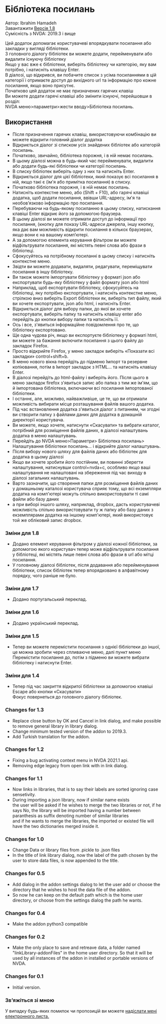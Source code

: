 # Бібліотека посилань #

Автор: Ibrahim Hamadeh  
Завантажити [Версія 1.8][1]  
Сумісність з NVDA: 2019.3 і вище  

Цей додаток допомагає користувачеві впорядкувати посилання або закладки у вигляді бібліотеки.  
З головного діалогу бібліотек ви можете додати, перейменувати або видалити існуючу бібліотеку  
		Якщо у вас вже є бібліотеки, виберіть бібліотеку чи категорію, яку вам потрібно, і натисніть клавішу Enter.  
В діалозі, що відкрився, ви побачите список з усіма посиланнями в цій категорії і отримаєте доступ до вихідного url та інформацію про кожне посилання, якщо воно присутнє.  
Початково цей додаток не має призначених гарячих клавіш  
Ви можете додати гарячі клавіші або змінити існуючі, перейшовши в розділ:  
NVDA меню>параметри>жести вводу>Бібліотека посилань.  

## Використання ##

*	Після призначення гарячих клавіш, використовуючи комбінацію ви можете відкрити головний діалог додатка  
*	Відкриється діалог зі списком усіх знайдених бібліотек або категорій посилань.  
*	Початково, звичайно, бібліотека порожня, і в ній немає посилань.  
*	В цьому діалозі можна в будь-який час перейменувати, видалити або додати будь-які бібліотеки чи категорії посилань.  
*	В списку бібліотек виберіть одну з них та натисніть Enter.   
*	Відкриється діалог для цієї бібліотеки, який показує всі посилання в ній, якщо такі є (ім'я або примітка посилання) в списку.  
*	Початково бібліотека порожня, і в ній немає посилань.  
*	Натисніть контекстне меню, або (Shift + F10), або гарячі клавіші додатка, щоб додати посилання, ввівши URL-адресу, ім'я та необов’язково інформацію про посилання.  
*	Перебуваючи на будь-якому посиланню в цьому списку, натискання клавіші Enter відкриє його за допомогою браузера.  
*	В цьому діалозі ви можете отримати доступ до інформації про посилання, (кнопку для показу URL-адреси джерела, іншу кнопку, яка дає вам можливість відкрити посилання в кількох браузерах, якщо вони є на вашому комп’ютері.  
*	А за допомогою елемента керування фільтром ви можете відфільтрувати посилання, які містять певні слова або фрази в бібліотеці.
*	Сфокусуйтесь на потрібному посиланні в цьому списку і натисніть контекстне меню.  
*	Звідти ви можете додавати, видаляти, редагувати, переміщувати посилання в іншу бібліотеку.  
*	Ви також можете імпортувати бібліотеку у форматі json або експортувати будь-яку бібліотеку у файл формату json або html  
*	Наприклад, щоб експортувати бібліотеку, сфокусуйтесь на бібліотеці, яку потрібно експортувати, і натисніть контекстне меню, стрілкою вниз виберіть Export бібліотеки як, виберіть тип файлу, який ви хочете експортувати, json або html, і натисніть Enter.  
*	Відкриється діалог для вибору папки, до якої ви хочете експортувати, виберіть папку та натисніть клавішу enter або перейдіть до кнопки вибору папки та натисніть її.  
*	Ось і все, з'явиться інформаційне повідомлення про те, що бібліотеку експортовано.  
*	Ще одна чудова річ, якщо ви експортуєте бібліотеку у форматі html, ви можете за бажання включити посилання з цього файлу до закладок Firefox.  
*	Просто відкрийте Firefox, у меню закладок виберіть «Показати всі закладки» control+shift+b.  
*	В меню нового вікна перейдіть до підменю Імпорт та резервне копіювання, потім в Імпорт закладок з HTML... та натисніть клавішу Enter.  
*	В діалозі перейдіть до html-файлу і виберіть його. Після цього в меню закладок firefox з'явиться запис або папка з тим же ім'ям, що й імпортована бібліотека, включаючи всі посилання імпортованої бібліотеки.  
*	І останнє, але, можливо, найважливіше, це те, що ви отримали можливість вибирати місце розташування файлів вашого додатка.  
*	Під час встановлення додатка з'явиться діалог з питанням, чи згодні ви створити папку з файлами даних для додатка в домашній директорії користувача.  
*	Ви можете, якщо хочете, натиснути «Скасувати» та вибрати каталог, потрібний для розміщення файлів даних, в діалозі налаштувань додатка в меню налаштувань.  
*	Перейдіть до NVDA меню>Параметри> Бібліотека посилань> Налаштування бібліотеки посилань... і відкрийте діалог налаштувань.  
*	Після вибору нового шляху для файлів даних або бібліотек для додатка в цьому діалозі  
*	Якщо ви хочете зробити його постійним, ви повинні зберегти налаштування, натиснувши control+nvda+c, особливо якщо ваші налаштування не налаштовані на збереження під час виходу в діалозі загальних налаштувань.  
*	Варто зазначити, що створення папки для розміщення файлів даних у домашньому каталозі користувача сприяє тому, що всі екземпляри додатка на комп'ютері можуть спільно використовувати ті самі файли або базу даних  
*	а при виборі іншого шляху, наприклад, dropbox, дасть користувачеві можливість спільно використовувати ту ж папку або базу даних з екземплярами додатка на іншому комп'ютері, який використовує той же обліковий запис dropbox.  

### Зміни для 1.8

* Додано елемент керування фільтром у діалозі кожної бібліотеки, за допомогою якого користувач тепер може відфільтрувати посилання у бібліотеці, які містять лише певні слова або фрази в url або мітці посилання.
* У головному діалозі бібліотек, після додавання або перейменування бібліотеки, список бібліотек тепер впорядковано в алфавітному порядку, чого раніше не було.

### Зміни для 1.7

* Додано португальський переклад.

### Зміни для 1.6

* Додано український переклад.

### Зміни для 1.5 ###

*	Тепер ви можете перемістити посилання з однієї бібліотеки до іншої, це можна зробити через спливаюче меню, далі пункт меню Перемістити посилання до, потім з підменю ви можете вибрати бібліотеку і натиснути Enter.

### Зміни для 1.4 ###

*	Тепер під час закриття відкритої бібліотеки за допомогою клавіші Escape або кнопки «Скасувати»  
Фокус повернеться до головного діалогу бібліотек.

### Changes for 1.3 ###

*	Replace close button by OK and Cancel in link dialog, and make possible to remove general library in library dialog.  
*	Change minimum tested version of the addon to 2019.3.  
*	Add Turkish translation for the addon.  

### Changes for 1.2 ###

*	Fixing a bug activating context menu in NVDA 2021.1 api.  
*	Removing edge legacy from open link with in link dialog.  

### Changes for 1.1 ###

*	Now links in libraries, that is to say their labels are sorted ignoring case sensetivity.  
*	During importing a json library, now if similar name exists  
the user will be asked if he wishes to merge the two libraries or not, if he says No, the library will be imported having a number between paranthesis as suffix denoting number of similar libraries  
and if he wants to merge the libraries, the imported or existed file will have the two dictionaries merged inside it.  

### Changes for 1.0 ###

*	Change Data or library files from .pickle to .json files
*	In the title of link library dialog, now the label of the path chosen by the user to store data files, is now appended to the title.  

### Changes for 0.5 ###

*	Add dialog in the addon settings dialog to let the user add or choose the directory that he wishes to host the data file of the addon.  
*	So now he can keep on the default path which is the home user directory, or choose from the settings dialog the path he wants.  

### Changes for 0.4 ###

*	Make the addon python3 compatible  

### Changes for 0.2 ###

*	Make the only place to save and retreave data, a folder named "linkLibrary-addonFiles" in the home user directory. So that it will be used by all instances of the addon in installed or portable versions of NVDA.

### Changes for 0.1 ###

*	Initial version.

### Зв’яжіться зі мною ###

У випадку будь-яких помилок чи пропозицій ви можете [надіслати мені електронного листа.](mailto:ibra.hamadeh@hotmail.com)

[1]: https://github.com/ibrahim-s/linkLibrary/releases/download/v1.5/linkLibrary-1.5.nvda-addon
